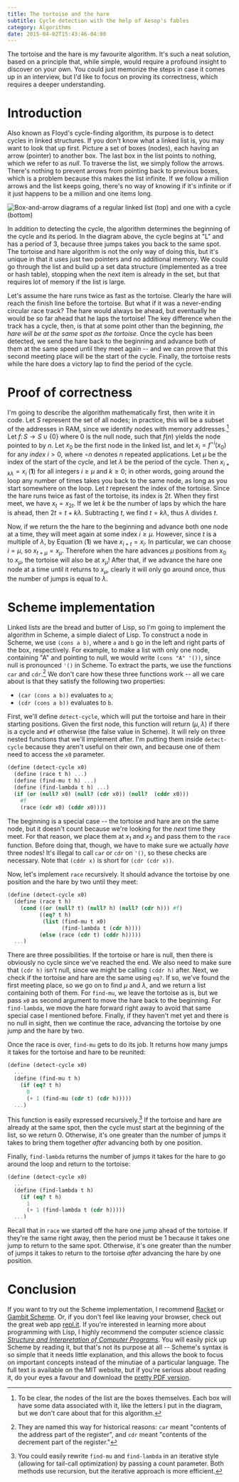 ```yaml
---
title: The tortoise and the hare
subtitle: Cycle detection with the help of Aesop's fables
category: Algorithms
date: 2015-04-02T15:43:46-04:00
---
```


The tortoise and the hare is my favourite algorithm. It's such a neat solution, based on a principle that, while simple, would require a profound insight to discover on your own. You could just memorize the steps in case it comes up in an interview, but I'd like to focus on proving its correctness, which requires a deeper understanding.

# Introduction

Also known as Floyd's cycle-finding algorithm, its purpose is to detect cycles in linked structures. If you don't know what a linked list is, you may want to look that up first. Picture a set of boxes (nodes), each having an arrow (pointer) to another box. The last box in the list points to nothing, which we refer to as _null_. To traverse the list, we simply follow the arrows. There's nothing to prevent arrows from pointing back to previous boxes, which is a problem because this makes the list infinite. If we follow a million arrows and the list keeps going, there's no way of knowing if it's infinite or if it just happens to be a million and one items long.

![Box-and-arrow diagrams of a regular linked list (top) and one with a cycle (bottom)](../assets/svg/linked-lists.svg)

In addition to detecting the cycle, the algorithm determines the beginning of the cycle and its period. In the diagram above, the cycle begins at "L" and has a period of 3, because three jumps takes you back to the same spot. The tortoise and hare algorithm is not the only way of doing this, but it's unique in that it uses just two pointers and no additional memory. We could go through the list and build up a set data structure (implemented as a tree or hash table), stopping when the next item is already in the set, but that requires lot of memory if the list is large.

Let's assume the hare runs twice as fast as the tortoise. Clearly the hare will reach the finish line before the tortoise. But what if it was a never-ending circular race track? The hare would always be ahead, but eventually he would be so far ahead that he laps the tortoise! The key difference when the track has a cycle, then, is that at some point other than the beginning, _the hare will be at the same spot as the tortoise_. Once the cycle has been detected, we send the hare back to the beginning and advance both of them at the same speed until they meet again -- and we can prove that this second meeting place will be the start of the cycle. Finally, the tortoise rests while the hare does a victory lap to find the period of the cycle.

# Proof of correctness

I'm going to describe the algorithm mathematically first, then write it in code. Let $S$ represent the set of all nodes; in practice, this will be a subset of the addresses in RAM, since we identify nodes with memory addresses.[^1] Let $f\colon S \to S \cup \{0\}$ where $0$ is the null node, such that $f(n)$ yields the node pointed to by $n$. Let $x_0$ be the first node in the linked list, and let $x_i = f^{\circ i}(x_0)$ for any _index_ $i > 0$, where $\circ n$ denotes $n$ repeated applications. Let $\mu$ be the index of the start of the cycle, and let $\lambda$ be the period of the cycle. Then $x_{i+k\lambda} = x_i$ (**1**) for all integers $i \ge \mu$ and $k \ge 0$; in other words, going around the loop any number of times takes you back to the same node, as long as you start somewhere on the loop. Let $t$ represent the index of the tortoise. Since the hare runs twice as fast of the tortoise, its index is $2t$. When they first meet, we have $x_t = x_{2t}$. If we let $k$ be the number of laps by which the hare is ahead, then $2t = t + k\lambda$. Subtracting $t$, we find $t = k\lambda$, thus $\lambda$ divides $t$.

Now, if we return the the hare to the beginning and advance both one node at a time, they will meet again at some index $i \ge \mu$. However, since $t$ is a multiple of $\lambda$, by Equation (**1**) we have $x_{i+t} = x_i$. In particular, we can choose $i = \mu$, so $x_{t+\mu} = x_{\mu}$. Therefore when the hare advances $\mu$ positions from $x_0$ to $x_{\mu}$, the tortoise will also be at $x_{\mu}$! After that, if we advance the hare one node at a time until it returns to $x_{\mu}$, clearly it will only go around once, thus the number of jumps is equal to $\lambda$.

# Scheme implementation

Linked lists are the bread and butter of Lisp, so I'm going to implement the algorithm in Scheme, a simple dialect of Lisp. To construct a node in Scheme, we use `(cons a b)`, where `a` and `b` go in the left and right parts of the box, respectively. For example, to make a list with only one node, containing "A" and pointing to null, we would write `(cons "A" '())`, since null is pronounced `'()` in Scheme. To extract the parts, we use the functions `car` and `cdr`.[^2] We don't care how these three functions work -- all we care about is that they satisfy the following two properties:

- `(car (cons a b))` evaluates to `a`;
- `(cdr (cons a b))` evaluates to `b`.

First, we'll define `detect-cycle`, which will put the tortoise and hare in their starting positions. Given the first node, this function will return $(\mu,\lambda)$ if there is a cycle and `#f` otherwise (the false value in Scheme). It will rely on three nested functions that we'll implement after. I'm putting them inside `detect-cycle` because they aren't useful on their own, and because one of them need to access the `x0` parameter.

```scheme
(define (detect-cycle x0)
  (define (race t h) ...)
  (define (find-mu t h) ...)
  (define (find-lambda t h) ...)
  (if (or (null? x0) (null? (cdr x0)) (null?  (cddr x0)))
    #f
    (race (cdr x0) (cddr x0))))
```

The beginning is a special case -- the tortoise and hare are on the same node, but it doesn't count because we're looking for the _next_ time they meet. For that reason, we place them at $x_1$ and $x_2$ and pass them to the `race` function. Before doing that, though, we have to make sure we actually _have_ three nodes! It's illegal to call `car` or `cdr` on `'()`, so these checks are necessary. Note that `(cddr x)` is short for `(cdr (cdr x))`.

Now, let's implement `race` recursively. It should advance the tortoise by one position and the hare by two until they meet:

```scheme
(define (detect-cycle x0)
  (define (race t h)
    (cond ((or (null? t) (null? h) (null? (cdr h))) #f)
          ((eq? t h)
           (list (find-mu t x0)
                 (find-lambda t (cdr h))))
          (else (race (cdr t) (cddr h)))))
  ...)
```

There are three possibilities. If the tortoise or hare is null, then there is obviously no cycle since we've reached the end. We also need to make sure that `(cdr h)` isn't null, since we might be calling `(cddr h)` after. Next, we check if the tortoise and hare are the same using `eq?`. If so, we've found the first meeting place, so we go on to find $\mu$ and $\lambda$, and we return a list containing both of them. For `find-mu`, we leave the tortoise as is, but we pass `x0` as second argument to move the hare back to the beginning. For `find-lambda`, we move the hare forward right away to avoid that same special case I mentioned before. Finally, if they haven't met yet and there is no null in sight, then we continue the race, advancing the tortoise by one jump and the hare by two.

Once the race is over, `find-mu` gets to do its job. It returns how many jumps it takes for the tortoise and hare to be reunited:

```scheme
(define (detect-cycle x0)
  ...
  (define (find-mu t h)
    (if (eq? t h)
      0
      (+ 1 (find-mu (cdr t) (cdr h)))))
  ...)
```

This function is easily expressed recursively.[^3] If the tortoise and hare are already at the same spot, then the cycle must start at the beginning of the list, so we return 0. Otherwise, it's one greater than the number of jumps it takes to bring them together _after_ advancing both by one position.

Finally, `find-lambda` returns the number of jumps it takes for the hare to go around the loop and return to the tortoise:

```scheme
(define (detect-cycle x0)
  ...
  (define (find-lambda t h)
    (if (eq? t h)
      1
      (+ 1 (find-lambda t (cdr h)))))
  ...)
```

Recall that in `race` we started off the hare one jump ahead of the tortoise. If they're the same right away, then the period must be 1 because it takes one jump to return to the same spot. Otherwise, it's one greater than the number of jumps it takes to return to the tortoise _after_ advancing the hare by one position.

# Conclusion

If you want to try out the Scheme implementation, I recommend [Racket][rkt] or [Gambit Scheme][gs]. Or, if you don't feel like leaving your browser, check out the great web app [repl.it][repl]. If you're interested in learning more about programming with Lisp, I highly recommend the computer science classic [_Structure and Interpretation of Computer Programs_][sicp]. You will easily pick up Scheme by reading it, but that's not its purpose at all -- Scheme's syntax is so simple that it needs little explanation, and this allows the book to focus on important concepts instead of the minutiae of a particular language. The full text is available on the MIT website, but if you're serious about reading it, do your eyes a favour and download the [pretty PDF version][spdf].

[^1]: To be clear, the nodes of the list are the boxes themselves. Each box will have some data associated with it, like the letters I put in the diagram, but we don't care about that for this algorithm.

[^2]: They are named this way for historical reasons: `car` meant "contents of the address part of the register", and `cdr` meant "contents of the decrement part of the register."

[^3]: You could easily rewrite `find-mu` and `find-lambda` in an iterative style (allowing for tail-call optimization) by passing a count parameter. Both methods use recursion, but the iterative approach is more efficient.

[rkt]: http://racket-lang.org
[gs]: http://gambitscheme.org
[repl]: http://repl.it/languages/Scheme
[sicp]: https://mitpress.mit.edu/sicp/
[spdf]: https://sicpebook.wordpress.com/ebook/
